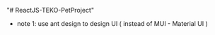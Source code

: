 "# ReactJS-TEKO-PetProject" 


- note 1: use ant design to design UI ( instead of MUI - Material UI )
